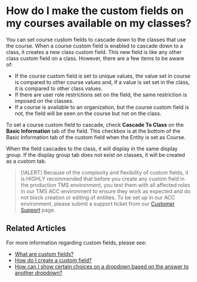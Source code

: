 # How do I make the custom fields on my courses available on my classes?

You can set course custom fields to cascade down to the classes that use the course. When a course custom field is enabled to cascade down to a class, it creates a new class custom field. This new field is like any other class custom field on a class. However, there are a few items to be aware of:
- If the course custom field is set to unique values, the value set in course is compared to other course values and, if a value is set set in the class, it is compared to other class values.
- If there are user role restrictions set on the field, the same restriction is imposed on the classes.
- If a course is available to an organization, but the course custom field is not, the field will be seen on the course but not on the class.

To set a course custom field to cascade, check **Cascade To Class** on the **Basic Information** tab of the field. This checkbox is at the bottom of the Basic Information tab of the custom field when the Entity is set as Course.

When the field cascades to the class, it will display in the same display group. If the display group tab does not exist on classes, it will be created as a custom tab.

> [!ALERT] Because of the complexity and flexibility of custom fields, it is HIGHLY recommended that before you create any custom field in the production TMS environment, you test them with all affected roles in our TMS ACC environment to ensure they work as expected and do not block creation or editing of entities. To be set up in our ACC environment, please submit a support ticket from our [Customer Support](https://www.learnondemandsystems.com/customer-support/) page.

## Related Articles
For more information regarding custom fields, please see:
- [What are custom fields?](/tms/tms-administrators/miscellaneous/custom-fields.md)
- [How do I create a custom field?](/tms/tms-administrators/miscellaneous/create-custom-fields.md)
- [How can I show certain choices on a dropdown based on the answer to another dropdown?](/tms/tms-administratorsmiscellaneous/dependent-dropdown-custom.md)
